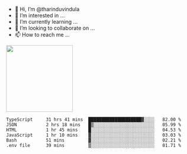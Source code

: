 - 👋 Hi, I’m @tharinduvindula
- 👀 I’m interested in ...
- 🌱 I’m currently learning ...
- 💞️ I’m looking to collaborate on ...
- 📫 How to reach me ...

<!---
tharinduvindula/tharinduvindula is a ✨ special ✨ repository because its `README.md` (this file) appears on your GitHub profile.
You can click the Preview link to take a look at your changes.
--->

<img height="180em" src="https://github-readme-stats.vercel.app/api?username=tharinduvindula&show_icons=true&hide_border=false&&count_private=true&include_all_commits=true" />


<!--START_SECTION:waka-->

```text
TypeScript     31 hrs 41 mins  ████████████████████▓░░░░   82.00 %
JSON           2 hrs 18 mins   █▒░░░░░░░░░░░░░░░░░░░░░░░   05.99 %
HTML           1 hr 45 mins    █░░░░░░░░░░░░░░░░░░░░░░░░   04.53 %
JavaScript     1 hr 10 mins    ▓░░░░░░░░░░░░░░░░░░░░░░░░   03.03 %
Bash           51 mins         ▓░░░░░░░░░░░░░░░░░░░░░░░░   02.21 %
.env file      39 mins         ▒░░░░░░░░░░░░░░░░░░░░░░░░   01.71 %
```

<!--END_SECTION:waka-->
